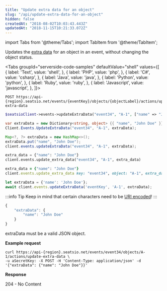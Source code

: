 ```yaml
---
title: "Update extra data for an object"
slug: "/api/update-extra-data-for-an-object"
hidden: false
createdAt: "2018-08-02T10:03:43.443Z"
updatedAt: "2018-11-15T10:21:33.072Z"
---
```


import Tabs from '@theme/Tabs';
import TabItem from '@theme/TabItem';

Updates the [extra data](/docs/api/extra-data) for an object in an event, without changing the object status.




<Tabs 
  groupId="serverside-code-samples"
  defaultValue="shell"
  values={[
{ label: 'Text', value: 'shell', },
{ label: 'PHP', value: 'php', },
{ label: 'C#', value: 'csharp', },
{ label: 'Java', value: 'java', },
{ label: 'Python', value: 'python', },
{ label: 'Ruby', value: 'ruby', },
{ label: 'Javascript', value: 'javascript', },
]}>
<TabItem value='shell'>

```shell
POST https://api-{region}.seatsio.net/events/{eventKey}/objects/{objectLabel}/actions/update-extra-data
```

</TabItem>
<TabItem value='php'>

```php
$seatsioClient->events->updateExtraData("event34", "A-1", ["name" => "John Doe"]);
```

</TabItem>
<TabItem value='csharp'>

```csharp
var extraData = new Dictionary<string, object> {{ "name", "John Doe" }};
Client.Events.UpdateExtraData("event34", "A-1", extraData);
```

</TabItem>
<TabItem value='java'>

```java
Map<?, ?> extraData = new HashMap<>();
extraData.put("name", "John Doe");
client.events.updateExtraData("event34", "A-1", extraData);

```

</TabItem>
<TabItem value='python'>

```python
extra_data = {"name": "John Doe"}
client.events.update_extra_data("event34", "A-1", extra_data)

```

</TabItem>
<TabItem value='ruby'>

```ruby
extra_data = {"name": "John Doe"}
client.events.update_extra_data key: "event34", object: "A-1", extra_data: extra_data
```

</TabItem>
<TabItem value='javascript'>

```javascript
let extraData = {'name': 'John Doe'};
await client.events.updateExtraData('eventKey', 'A-1', extraData);
```

</TabItem>
</Tabs>





:::info Tip
Keep in mind that certain characters need to be [URI encoded](/docs/api/uri-encoding)!
:::



```javascript
{
    "extraData": {
        "name": "John Doe"
    }
}
```


extraData must be a valid JSON object.

**Example request**

```shell
curl https://api-{region}.seatsio.net/events/event34/objects/A-1/actions/update-extra-data \
-u aSecretKey: -X POST -H 'Content-Type: application/json' -d '{"extraData": {"name": "John Doe"}}'

```

**Response**

204 - No Content
